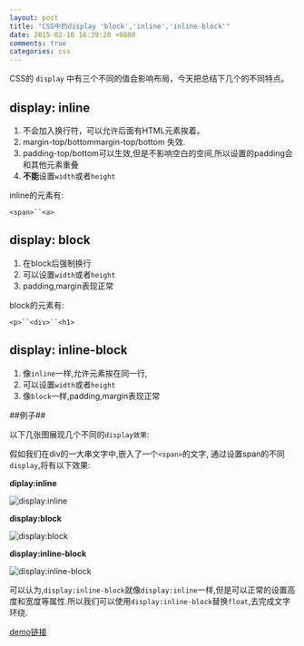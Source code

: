 ```yaml
---
layout: post
title: "CSS中的display 'block','inline','inline-block'"
date: 2015-02-16 16:39:20 +0800
comments: true
categories: css
---
```


CSS的 `display` 中有三个不同的值会影响布局，今天把总结下几个的不同特点。

## display: inline ##

1. 不会加入换行符，可以允许后面有HTML元素挨着。
2. margin-top/bottommargin-top/bottom 失效.
3. padding-top/bottom可以生效,但是不影响空白的空间,所以设置的padding会和其他元素重叠
4. **不能**设置`width`或者`height`

inline的元素有:

`<span>``<a>`

## display: block ##

1. 在block后强制换行
2. 可以设置`width`或者`height`
3. padding,margin表现正常

block的元素有:

`<p>``<div>``<h1>`

## display: inline-block ##

1. 像`inline`一样,允许元素挨在同一行,
2. 可以设置`width`或者`height`
3. 像`block`一样,padding,margin表现正常

##例子##

以下几张图展现几个不同的`display效果`:

假如我们在div的一大串文字中,嵌入了一个`<span>`的文字, 通过设置span的不同`display`,将有以下效果:

**diplay:inline**

![display:inline](/images/css/display-inline.png"display:inline")

**display:block**

![display:block](/images/css/display-block.png"display:block")

**display:inline-block**

![display:inline-block](/images/css/display-inline-block.png"display:inline-block")

可以认为,`display:inline-block`就像`display:inline`一样,但是可以正常的设置高度和宽度等属性.所以我们可以使用`display:inline-block`替换`float`,去完成文字环绕.


[demo链接](http://jsfiddle.net/Mta2b/ "demo链接")